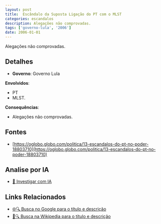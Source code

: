 ```yaml
---
layout: post
title:  Escândalo da Suposta Ligação do PT com o MLST
categories: escandalos
description: Alegações não comprovadas.
tags: ['governo-lula', '2006']
date: 2006-01-01
---
```


Alegações não comprovadas.

## Detalhes
- **Governo**: Governo Lula

**Envolvidos**:
- PT
- MLST.


**Consequências**:
- Alegações não comprovadas.


## Fontes
- [https://oglobo.globo.com/politica/13-escandalos-do-pt-no-poder-18803710](https://oglobo.globo.com/politica/13-escandalos-do-pt-no-poder-18803710)


## Analise por IA
- [🤖 Investigar com IA](https://www.perplexity.ai/search?q=Esc%C3%A2ndalo%20da%20Suposta%20Liga%C3%A7%C3%A3o%20do%20PT%20com%20o%20MLST%20Alega%C3%A7%C3%B5es%20n%C3%A3o%20comprovadas.%20Governo%20Lula)

## Links Relacionados
- [🌐🔍 Busca no Google para o título e descrição](https://www.google.com/search?q=Esc%C3%A2ndalo%20da%20Suposta%20Liga%C3%A7%C3%A3o%20do%20PT%20com%20o%20MLST%20Alega%C3%A7%C3%B5es%20n%C3%A3o%20comprovadas.%20Governo%20Lula)
- [📖🔍 Busca na Wikipedia para o título e descrição](https://pt.wikipedia.org/w/index.php?search=Esc%C3%A2ndalo%20da%20Suposta%20Liga%C3%A7%C3%A3o%20do%20PT%20com%20o%20MLST%20Alega%C3%A7%C3%B5es%20n%C3%A3o%20comprovadas.%20Governo%20Lula)

